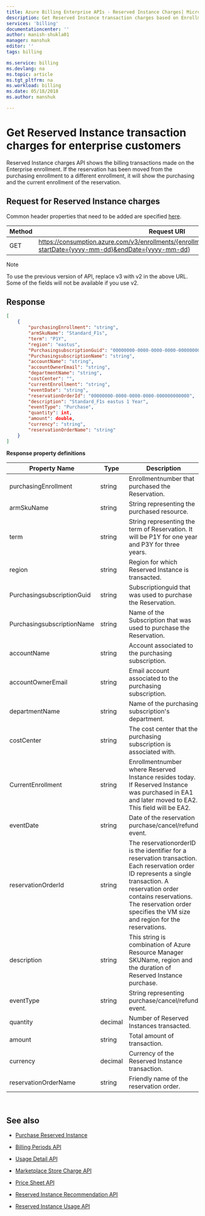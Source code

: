 ```yaml
---
title: Azure Billing Enterprise APIs - Reserved Instance Charges| Microsoft Docs
description: Get Reserved Instance transaction charges based on Enrollment.
services: 'billing'
documentationcenter: ''
author: manish-shukla01
manager: manshuk
editor: ''
tags: billing

ms.service: billing
ms.devlang: na
ms.topic: article
ms.tgt_pltfrm: na
ms.workload: billing
ms.date: 05/18/2018
ms.author: manshuk

---
```

# Get Reserved Instance transaction charges for enterprise customers

Reserved Instance charges API shows the billing transactions made on the Enterprise enrollment. If the reservation has been moved from the purchasing enrollment to a different enrollment, it will show the purchasing and the current enrollment of the reservation.


## Request for Reserved Instance charges 
Common header properties that need to be added are specified [here](https://docs.microsoft.com/azure/billing/billing-enterprise-api). 


| Method |                                                          Request URI                                                           |
|--------|--------------------------------------------------------------------------------------------------------------------------------|
|  GET   | https://consumption.azure.com/v3/enrollments/{enrollmentNumber}/reservationcharges?startDate={yyyy-mm-dd}&endDate={yyyy-mm-dd} |

> [!Note]
> To use the previous version of API, replace v3 with v2 in the above URL. Some of the fields will not be available if you use v2.
>

## Response
```json
[
    {
        "purchasingEnrollment": "string",
        "armSkuName": "Standard_F1s",
        "term": "P1Y",
        "region": "eastus",
        "PurchasingsubscriptionGuid": "00000000-0000-0000-0000-000000000000",
        "PurchasingsubscriptionName": "string",
        "accountName": "string",
        "accountOwnerEmail": "string",
        "departmentName": "string",
        "costCenter": "",
        "currentEnrollment": "string",
        "eventDate": "string",
        "reservationOrderId": "00000000-0000-0000-0000-000000000000",
        "description": "Standard_F1s eastus 1 Year",
        "eventType": "Purchase",
        "quantity": int,
        "amount": double,
        "currency": "string",
        "reservationOrderName": "string"
    }
]
```
**Response property definitions**


|       Property Name        |  Type   |                                                                                                                        Description                                                                                                                         |
|----------------------------|---------|------------------------------------------------------------------------------------------------------------------------------------------------------------------------------------------------------------------------------------------------------------|
|    purchasingEnrollment    | string  |                                                                                                      Enrollmentnumber that purchased the Reservation.                                                                                                      |
|         armSkuName         | string  |                                                                                                        String representing the purchased resource.                                                                                                         |
|            term            | string  |                                                                             String representing the term of Reservation. It will be P1Y for one year and P3Y for three years.                                                                              |
|           region           | string  |                                                                                                     Region for which Reserved Instance is transacted.                                                                                                      |
| PurchasingsubscriptionGuid | string  |                                                                                                Subscriptionguid that was used to purchase the Reservation.                                                                                                 |
| PurchasingsubscriptionName | string  |                                                                                            Name of the Subscription that was used to purchase the Reservation.                                                                                             |
|        accountName         | string  |                                                                                                     Account associated to the purchasing subscription.                                                                                                     |
|     accountOwnerEmail      | string  |                                                                                                  Email account associated to the purchasing subscription.                                                                                                  |
|       departmentName       | string  |                                                                                                     Name of the purchasing subscription's department.                                                                                                      |
|         costCenter         | string  |                                                                                            The cost center that the purchasing subscription is associated with.                                                                                            |
|     CurrentEnrollment      | string  |                                                     Enrollmentnumber where Reserved Instance resides today. If Reserved Instance was purchased in EA1 and later moved to EA2. This field will be EA2.                                                      |
|         eventDate          | string  |                                                                                                   Date of the reservation purchase/cancel/refund event.                                                                                                    |
|     reservationOrderId     | string  | The reservationorderID is the identifier for a reservation transaction. Each reservation order ID represents a single transaction. A reservation order contains reservations. The reservation order specifies the VM size and region for the reservations. |
|        description         | string  |                                                                    This string is combination of Azure Resource Manager SKUName, region and the duration of Reserved Instance purchase.                                                                    |
|         eventType          | string  |                                                                                                     String representing purchase/cancel/refund event.                                                                                                      |
|          quantity          | decimal |                                                                                                          Number of Reserved Instances transacted.                                                                                                          |
|           amount           | string  |                                                                                                                Total amount of transaction.                                                                                                                |
|          currency          | decimal |                                                                                                       Currency of the Reserved Instance transaction.                                                                                                       |
|    reservationOrderName    | string  |                                                                                                          Friendly name of the reservation order.                                                                                                           |

<br/>


## See also

* [Purchase Reserved Instance](https://docs.microsoft.com/en-us/azure/virtual-machines/windows/prepay-reserved-vm-instances)

* [Billing Periods API](billing-enterprise-api-billing-periods.md)

* [Usage Detail API](billing-enterprise-api-usage-detail.md) 

* [Marketplace Store Charge API](billing-enterprise-api-marketplace-storecharge.md) 

* [Price Sheet API](billing-enterprise-api-pricesheet.md)

* [Reserved Instance Recommendation API](billing-enterprise-api-reserved-instance-recommendation.md)

* [Reserved Instance Usage API](billing-enterprise-api-reserved-instance-usage.md)